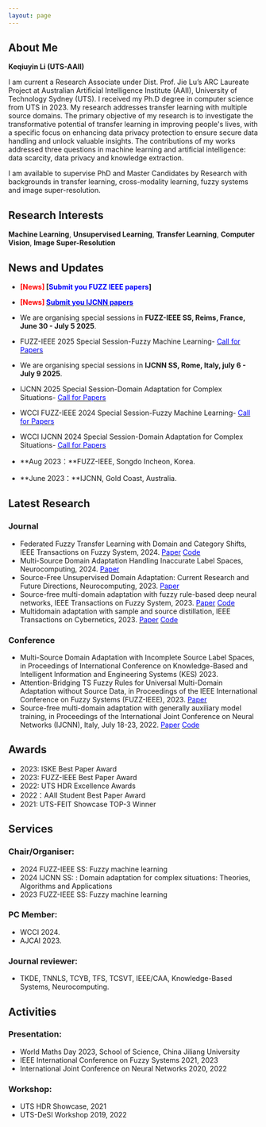 ```yaml
---
layout: page
---
```


## About Me

**Keqiuyin Li (UTS-AAII)**

I am current a Research Associate under Dist. Prof. Jie Lu’s ARC Laureate Project at Australian Artificial Intelligence Institute (AAII), University of Technology Sydney (UTS). I received my Ph.D degree in computer science from UTS in 2023. My research addresses transfer learning with multiple source domains. The primary objective of my research is to investigate the transformative potential of transfer learning in improving people's lives, with a specific focus on enhancing data privacy protection to ensure secure data handling and unlock valuable insights. The contributions of my works addressed three questions in machine learning and artificial intelligence: data scarcity, data privacy and knowledge extraction. 


I am available to supervise PhD and Master Candidates by Research with backgrounds in transfer learning, cross-modality learning, fuzzy systems and image super-resolution.

## Research Interests

**Machine Learning**, **Unsupervised Learning**, **Transfer Learning**, **Computer Vision**, **Image Super-Resolution**

## News and Updates

- **<font color='red'>[News]</font> [<font color='blue'>Submit you FUZZ IEEE papers</font>]**
- **<font color='red'>[News]</font> [<font color='blue'>Submit you IJCNN papers</font>](https://cmt3.research.microsoft.com/IJCNN2025/Submission/Index)**
- We are organising special sessions in **FUZZ-IEEE SS, Reims, France,  June 30 - July 5 2025**.
- FUZZ-IEEE 2025 Special Session-Fuzzy Machine Learning- [<font color='blue'>Call for Papers</font>](https://github.com/ellelkqy/ellelkqy.github.io/blob/main/files/FuzzIEEE-2025-cfp-fuzzy%20machine%20learning.pdf)
- We are organising special sessions in **IJCNN SS, Rome, Italy,  july 6 - July 9 2025**.
- IJCNN 2025 Special Session-Domain Adaptation for Complex Situations- [<font color='blue'>Call for Papers</font>](https://github.com/ellelkqy/ellelkqy.github.io/blob/main/files/ijcnn25_cfp_ss_domain%20adaptation%20for%20complex%20situations.pdf)

- WCCI FUZZ-IEEE 2024 Special Session-Fuzzy Machine Learning- [<font color='blue'>Call for Papers</font>](https://www.uts.edu.au/sites/default/files/2023-12/wcci_fuzz24_ss_cfp.pdf)
- WCCI IJCNN 2024 Special Session-Domain Adaptation for Complex Situations- [<font color='blue'>Call for Papers</font>](https://www.uts.edu.au/sites/default/files/2023-12/wcci_ijcnn24_ss_cfp_0.pdf)

- **Aug 2023：**FUZZ-IEEE, Songdo Incheon, Korea.
- **June 2023：**IJCNN, Gold Coast, Australia.


## Latest Research

### Journal 

- Federated Fuzzy Transfer Learning with Domain and Category Shifts,
IEEE Transactions on Fuzzy System, 2024.
[<font color='blue'>Paper</font>](https://doi.org/10.1109/TFUZZ.2024.3459927)  [<font color='blue'>Code</font>](https://github.com/el3518/FdFTL)
- Multi-Source Domain Adaptation Handling Inaccurate Label Spaces,
Neurocomputing, 2024.
[<font color='blue'>Paper</font>](https://doi.org/10.1016/j.neucom.2024.127824)
- Source-Free Unsupervised Domain Adaptation: Current Research and Future Directions,
Neurocomputing, 2023.
[<font color='blue'>Paper</font>](https://doi.org/10.1016/j.neucom.2023.126921)
- Source-free multi-domain adaptation with fuzzy rule-based deep neural networks,
IEEE Transactions on Fuzzy System, 2023.
[<font color='blue'>Paper</font>](https://doi.org/10.1109/TFUZZ.2023.3276978)  [<font color='blue'>Code</font>](https://github.com/AAII-DeSI/transfer-learning-el3518/tree/main/TFS-2023-SFFDN)
- Multidomain adaptation with sample and source distillation,
IEEE Transactions on Cybernetics, 2023. 
[<font color='blue'>Paper</font>](https://doi.org/10.1109/TCYB.2023.3236008) [<font color='blue'>Code</font>](https://github.com/AAII-DeSI/transfer-learning-el3518/tree/main/TCYB-2023-SSD)

### Conference

- Multi-Source Domain Adaptation with Incomplete Source Label Spaces,
in Proceedings of International Conference on Knowledge-Based and Intelligent Information and Engineering Systems (KES) 2023.
- Attention-Bridging TS Fuzzy Rules for Universal Multi-Domain Adaptation without Source Data,
in Proceedings of the IEEE International Conference on Fuzzy Systems (FUZZ-IEEE), 2023.
[<font color='blue'>Paper</font>](https://doi.org/10.1109/FUZZ52849.2023.10309671)
- Source-free multi-domain adaptation with generally auxiliary model training,
in Proceedings of the International Joint Conference on Neural Networks (IJCNN), Italy, July 18-23, 2022. 
[<font color='blue'>Paper</font>](https://doi.org/10.1109/IJCNN55064.2022.9892718) [<font color='blue'>Code</font>](https://github.com/el3518/GAM)

## Awards

- 2023: ISKE Best Paper Award
- 2023: FUZZ-IEEE Best Paper Award 
- 2022: UTS HDR Excellence Awards 
- 2022：AAII Student Best Paper Award
- 2021: UTS-FEIT Showcase TOP-3 Winner

## Services

### Chair/Organiser: 
- 2024 FUZZ-IEEE SS: Fuzzy machine learning
- 2024 IJCNN SS: : Domain adaptation for complex situations: Theories, Algorithms and Applications
- 2023 FUZZ-IEEE SS: Fuzzy machine learning
  
### PC Member: 
- WCCI 2024.
- AJCAI 2023.
  
### Journal reviewer: 
- TKDE, TNNLS, TCYB, TFS, TCSVT, IEEE/CAA, Knowledge-Based Systems, Neurocomputing.

## Activities

### Presentation: 
- World Maths Day 2023, School of Science, China Jiliang University
- IEEE International Conference on Fuzzy Systems 2021, 2023
- International Joint Conference on Neural Networks 2020, 2022

### Workshop: 
- UTS HDR Showcase, 2021
- UTS-DeSI Workshop 2019, 2022

  

